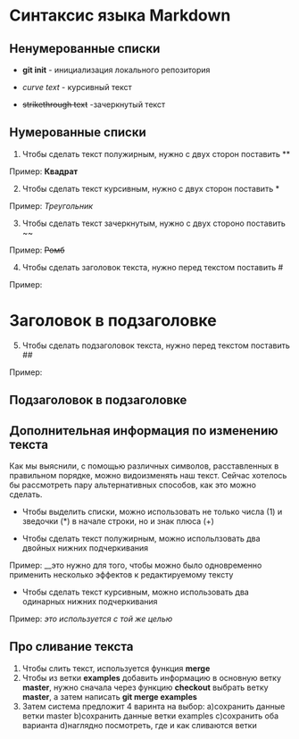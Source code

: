 # Синтаксис языка Markdown

## Ненумерованные списки

- **git init** - инициализация локального репозитория

- *curve text* - курсивный текст

- ~~strikethrough text~~ -зачеркнутый текст

## Нумерованные списки 

1. Чтобы сделать текст полужирным, нужно с двух сторон поставить **

Пример: **Квадрат**

2. Чтобы сделать текст курсивным, нужно с двух сторон поставить *

Пример: *Треугольник*

3. Чтобы сделать текст зачеркнутым, нужно с двух стороно поставить ~~

Пример: ~~Ромб~~

4. Чтобы сделать заголовок текста, нужно перед текстом поставить #

Пример: 

# Заголовок в подзаголовке

5. Чтобы сделать подзаголовок текста, нужно перед текстом поставить ##

Пример:

## Подзаголовок в подзаголовке

## Дополнительная информация по изменению текста

Как мы выяснили, с помощью различных символов, расставленных в правильном порядке, можно видоизменять наш текст.  Сейчас хотелось бы рассмотреть пару альтернативных способов, как это можно сделать.

+ Чтобы выделить списки, можно использовать не только числа (1) и зведочки (*) в начале строки, но и знак плюса (+)

+ Чтобы сделать текст полужирным, можно испольлзовать два двойных нижних подчеркивания

Пример: __это нужно для того, чтобы можно было одновременно применить несколько эффектов к редактируемому тексту

+ Чтобы сделать текст курсивным, можно использовать два одинарных нижних подчеркивания

Пример: _это используется с той же целью_

## Про сливание текста

1. Чтобы слить текст, используется функция **merge**
2. Чтобы из ветки **examples** добавить информацию в основную ветку **master**, нужно сначала через функцию **checkout** выбрать ветку **master**, а затем написать **git merge examples**
3. Затем система предложит 4 варинта на выбор: а)сохранить данные ветки master b)сохранить данные ветки examples с)сохранить оба варианта d)наглядно посмотреть, где и как сливаются ветки
